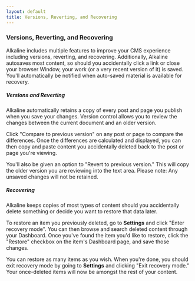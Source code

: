 ```yaml
---
layout: default
title: Versions, Reverting, and Recovering
---
```


### Versions, Reverting, and Recovering

Alkaline includes multiple features to improve your CMS experience including versions, reverting, and recovering. Additionally, Alkaline autosaves most content, so should you accidentally click a link or close your browser Window, your work (or a very recent version of it) is saved. You'll automatically be notified when auto-saved material is available for recovery.

##### Versions and Reverting

Alkaline automatically retains a copy of every post and page you publish when you save your changes. Version control allows you to review the changes between the current document and an older version.

Click "Compare to previous version" on any post or page to compare the differences. Once the differences are calculated and displayed, you can then copy and paste content you accidentally deleted back to the post or page you're viewing.

You'll also be given an option to "Revert to previous version." This will copy the older version you are reviewing into the text area. Please note: Any unsaved changes will not be retained.

##### Recovering

Alkaline keeps copies of most types of content should you accidentally delete something or decide you want to restore that data later.

To restore an item you previously deleted, go to **Settings** and click "Enter recovery mode". You can then browse and search deleted content through your Dashboard. Once you've found the item you'd like to restore, click the "Restore" checkbox on the item's Dashboard page, and save those changes.

You can restore as many items as you wish. When you're done, you should exit recovery mode by going to **Settings** and clicking "Exit recovery mode." Your once-deleted items will now be amongst the rest of your content.